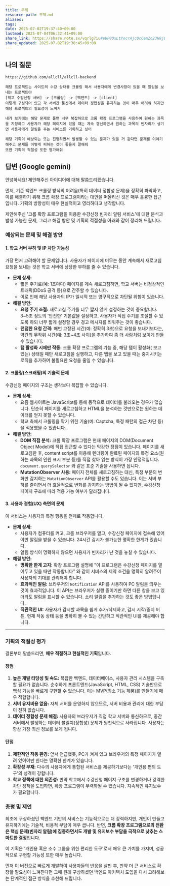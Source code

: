 ```yaml
---
title: 무제
resource-path: 무제.md
aliases:
tags:
date: 2025-07-02T19:37:40+09:00
lastmod: 2025-07-04T06:32:41+09:00
share_link: https://share.note.sx/vqrlg7iu#eUP0OxLtYocrAjc0cCemZo23H8jLDRqHCu68WCvuWDE
share_updated: 2025-07-02T19:38:45+09:00
---
```

## 나의 질문

```
https://github.com/allcll/allcll-backend

해당 프로젝트는 사이트의 수강 상태를 크롤링 해서 사용자에게 변경사항이 있을 때 알림을 보내는 프로젝트야
[학교 수강신청 서버] -> [크롤링] -> [백엔드] -> [client]
이렇게 구성되어 있고 각 서버간 통신에서 데이터 정합성을 유지하는 것이 매우 어려워 하지만 해당 프로젝트의 필요성이 느껴저

내가 보기에는 해당 문제로 풀면 너무 복잡하므로 크롬 확장 프로그램을 사용하여 원하는 과목을 지정하고 사용자가 해당 페이지에 있을 때는 계속 갱신하면서 원하는 과목의 빈자리가 생기면 사용자에게 알림을 주는 서비스를 기획하고 싶어

해당 기획이 예상되는 또는 진행하면서 발생할 수 있는 문제가 있을 거 같다면 문제를 이야기해주고 문제를 어떻게 피하는 것이 좋을지 말해줘
또한 기획의 적절성 또한 평가해줘
```

## 답변 (Google gemini)

안녕하세요! 제안해주신 아이디어에 대해 말씀드리겠습니다.

먼저, 기존 백엔드 크롤링 방식의 어려움(특히 데이터 정합성 문제)을 정확히 파악하고, 이를 해결하기 위해 크롬 확장 프로그램이라는 대안을 떠올리신 것은 매우 훌륭한 접근입니다. 기획의 방향성이 매우 현실적이고 영리하다고 생각합니다.

제안해주신 '크롬 확장 프로그램을 이용한 수강신청 빈자리 알림 서비스'에 대한 분석과 발생 가능한 문제, 그리고 해결 방안 및 기획의 적절성을 아래와 같이 정리해 드립니다.

### 예상되는 문제 및 해결 방안

#### 1. 학교 서버 부하 및 IP 차단 가능성
가장 먼저 고려해야 할 문제입니다. 사용자가 페이지에 머무는 동안 계속해서 새로고침 요청을 보내는 것은 학교 서버에 상당한 부하를 줄 수 있습니다.

*   **문제 상세:**
    *   짧은 주기로(예: 1초마다) 페이지를 계속 새로고침하면, 학교 서버는 비정상적인 트래픽(DDoS 공격 등)으로 간주할 수 있습니다.
    *   이로 인해 해당 사용자의 IP가 일시적 또는 영구적으로 차단될 위험이 있습니다.
*   **해결 방안:**
    *   **요청 주기 조절:** 새로고침 주기를 너무 짧지 않게 설정하는 것이 중요합니다. 3~5초 정도의 '안전한' 기본값을 설정하고, 사용자가 직접 주기를 조절할 수 있도록 하되 너무 짧게 설정할 경우 경고 메시지를 띄워주는 것이 좋습니다.
    *   **랜덤한 요청 간격:** 매번 고정된 시간(예: 정확히 3초)으로 요청을 보내기보다는, 약간의 무작위 시간(예: 3초~4초 사이)을 추가하여 좀 더 사람처럼 보이게 만들 수 있습니다.
    *   **탭 활성화 시에만 작동:** 크롬 확장 프로그램의 기능 중, 해당 탭이 활성화( 보고 있는) 상태일 때만 새로고침을 실행하고, 다른 탭을 보고 있을 때는 중지시키는 로직을 추가하여 불필요한 요청을 줄일 수 있습니다.

#### 2. 크롤링(스크래핑)의 기술적 문제
수강신청 페이지의 구조는 생각보다 복잡할 수 있습니다.

*   **문제 상세:**
    *   요즘 웹사이트는 JavaScript를 통해 동적으로 데이터를 불러오는 경우가 많습니다. 단순히 페이지를 새로고침하고 HTML을 분석하는 것만으로는 원하는 데이터를 얻지 못할 수 있습니다.
    *   학교 측에서 크롤링을 막기 위한 기술(예: Captcha, 특정 패턴의 접근 차단 등)을 적용했을 수 있습니다.
*   **해결 방안:**
    *   **DOM 직접 분석:** 크롬 확장 프로그램은 현재 페이지의 DOM(Document Object Model)에 직접 접근할 수 있다는 막강한 장점이 있습니다. 페이지를 새로고침한 후, content script를 이용해 렌더링이 완료된 페이지의 특정 요소(원하는 과목의 인원 표시 부분 등)를 직접 찾아 읽는 방식이 가장 안정적입니다. `document.querySelector` 와 같은 표준 기술을 사용하면 됩니다.
    *   **MutationObserver 사용:** 페이지 전체를 새로고침하는 대신, 특정 부분의 변화만 감지하는 `MutationObserver` API를 활용할 수도 있습니다. 이는 서버 부하를 줄이면서 더 효율적으로 변화를 감지하는 방법이 될 수 있지만, 수강신청 페이지 구조에 따라 적용 가능 여부가 달라집니다.

#### 3. 사용자 경험(UX) 측면의 문제
이 서비스는 사용자의 특정 행동을 전제로 작동합니다.

*   **문제 상세:**
    *   사용자가 컴퓨터를 켜고, 크롬 브라우저를 열고, 수강신청 페이지에 접속해 있어야만 알림을 받을 수 있습니다. 24시간 감시가 불가능한 명확한 한계가 있습니다.
    *   알림 방식이 명확하지 않으면 사용자가 빈자리가 난 것을 놓칠 수 있습니다.
*   **해결 방안:**
    *   **명확한 한계 고지:** 확장 프로그램 설명에 "이 프로그램은 수강신청 페이지를 열어두고 있을 때만 작동합니다" 와 같이 서비스의 제약 조건을 명확히 알려주어 사용자의 기대를 관리해야 합니다.
    *   **효과적인 알림:** 브라우저의 `Notification` API를 사용하여 PC 알림을 띄우는 것이 효과적입니다. 이 API는 브라우저가 실행 중이기만 하면 다른 창을 보고 있더라도 알림을 표시할 수 있습니다. 소리 알림을 추가하는 것도 좋은 방법입니다.
    *   **직관적인 UI:** 사용자가 감시할 과목을 쉽게 추가/삭제하고, 감시 시작/중지 버튼, 현재 작동 상태 등을 명확히 볼 수 있는 간단하고 직관적인 UI를 제공해야 합니다.

---

### 기획의 적절성 평가

결론부터 말씀드리면, **매우 적절하고 현실적인 기획**입니다.

#### 장점
1.  **높은 개발 타당성 및 속도:** 복잡한 백엔드, 데이터베이스, 사용자 관리 시스템을 구축할 필요가 없습니다. 순수하게 프론트엔드(JavaScript, HTML, CSS) 기술만으로 핵심 기능을 빠르게 구현할 수 있습니다. 이는 MVP(최소 기능 제품)를 만들기에 매우 적합합니다.
2.  **서버 유지비용 없음:** 자체 서버를 운영하지 않으므로, 서버 비용과 관리에 대한 부담이 전혀 없습니다.
3.  **데이터 정합성 문제 해결:** 사용자의 브라우저가 직접 학교 서버와 통신하므로, 중간 서버에서 발생하는 데이터 불일치(정합성) 문제가 원천적으로 사라집니다. 사용자는 항상 가장 최신 정보를 보게 됩니다.

#### 단점
1.  **제한적인 작동 환경:** 앞서 언급했듯, PC가 켜져 있고 브라우저의 특정 페이지가 열려 있어야만 한다는 명확한 한계가 있습니다.
2.  **확장성 부재:** 다수의 사용자에게 통합된 서비스를 제공하기보다는 '개인용 편의 도구'의 성격이 강합니다.
3.  **학교 정책에 대한 의존성:** 만약 학교에서 수강신청 페이지 구조를 변경하거나 강력한 차단 정책을 도입하면, 확장 프로그램이 무력화될 수 있습니다. 지속적인 유지보수가 필요합니다.

### 총평 및 제언

최초에 구상하셨던 백엔드 기반의 서비스는 기능적으로는 더 강력하지만, 개인이 만들고 유지하기에는 기술적, 비용적 부담이 매우 큽니다. 반면, **크롬 확장 프로그램으로의 전환은 핵심 문제(빈자리 알림)에 집중하면서도 개발 및 유지보수 부담을 극적으로 낮추는 스마트한 결정**입니다.

이 기획은 '개인용 혹은 소수 그룹을 위한 편리한 도구'로서 매우 큰 가치를 가지며, 성공적으로 구현할 가능성 또한 매우 높습니다.

먼저 이 버전으로 빠르게 개발하여 사용자들의 반응을 살핀 후, 만약 더 큰 서비스로 확장할 필요성이 느껴진다면 그때 원래 구상하셨던 백엔드 아키텍처 도입을 다시 고려해보는 단계적인 접근 방식을 추천해 드립니다.